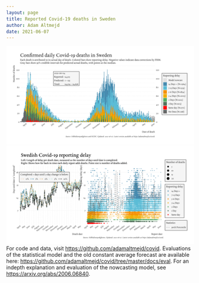 ```yaml
---
layout: page
title: Reported Covid-19 deaths in Sweden
author: Adam Altmejd
date: 2021-06-07
---
```


![Graph of Swedish Covid-19 deaths with reporting delay.](deaths_lag_sweden_2021-06-07.png "Swedish Covid-19 deaths.")
![Graph of Swedish Covid-19 reporting delay in daily deaths.](lag_trend_sweden_2021-06-07.png "Trend in Swedish Covid-19 mortality reporting delay.")
For code and data, visit <https://github.com/adamaltmejd/covid>.
Evaluations of the statistical model and the old constant average forecast are available here: <https://github.com/adamaltmejd/covid/tree/master/docs/eval>.
For an indepth explanation and evaluation of the nowcasting model, see <https://arxiv.org/abs/2006.06840>.
